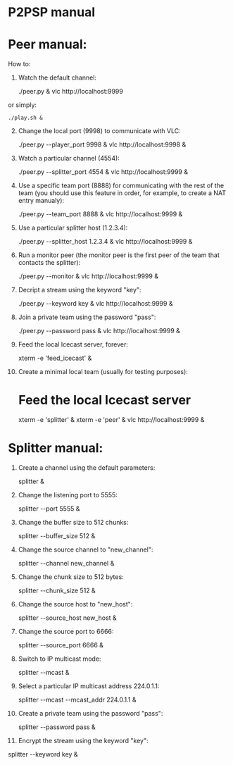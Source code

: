 P2PSP manual
============

# Peer manual:

How to:

1. Watch the default channel:

    ./peer.py &
    vlc http://localhost:9999

or simply:

    ./play.sh &

2. Change the local port (9998) to communicate with VLC:

    ./peer.py --player_port 9998 &
    vlc http://localhost:9998 &

3. Watch a particular channel (4554):

    ./peer.py --splitter_port 4554 &
    vlc http://localhost:9999 &

4. Use a specific team port (8888) for communicating with the rest of
   the team (you should use this feature in order, for example, to create
   a NAT entry manualy):

    ./peer.py --team_port 8888 &
    vlc http://localhost:9999 &

5. Use a particular splitter host (1.2.3.4):

    ./peer.py --splitter_host 1.2.3.4 &
    vlc http://localhost:9999 &

6. Run a monitor peer (the monitor peer is the first peer of the team
   that contacts the splitter):

    ./peer.py --monitor &
    vlc http://localhost:9999 &

9. Decript a stream using the keyword "key":

    ./peer.py --keyword key &
    vlc http://localhost:9999 &

11. Join a private team using the password "pass":

    ./peer.py --password pass &
    vlc http://localhost:9999 &

12. Feed the local Icecast server, forever:

    xterm -e 'feed_icecast' &

13. Create a minimal local team (usually for testing purposes):

    # Feed the local Icecast server
    xterm -e 'splitter' &
    xterm -e 'peer' &
    vlc http://localhost:9999 &
    
# Splitter manual:

1. Create a channel using the default parameters:

   splitter &

2. Change the listening port to 5555:

   splitter --port 5555 &

3. Change the buffer size to 512 chunks:

   splitter --buffer_size 512 &

4. Change the source channel to "new_channel":

   splitter --channel new_channel &

5. Change the chunk size to 512 bytes:

   splitter --chunk_size 512 &

6. Change the source host to "new_host":

   splitter --source_host new_host &

7. Change the source port to 6666:

   splitter --source_port 6666 &

8. Switch to IP multicast mode:

   splitter --mcast &

8. Select a particular IP multicast address 224.0.1.1:

   splitter --mcast --mcast_addr 224.0.1.1 &

9. Create a private team using the password "pass":

   splitter --password pass &

10. Encrypt the stream using the keyword "key":

   splitter --keyword key &

